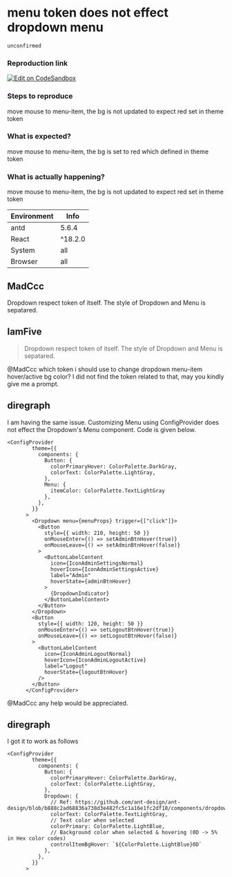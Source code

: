 # menu token does not effect dropdown menu

`unconfirmed`

### Reproduction link

[![Edit on CodeSandbox](https://codesandbox.io/static/img/play-codesandbox.svg)](https://codesandbox.io/s/cascading-menu-antd-5-6-4-forked-6lmh6p)

### Steps to reproduce

move mouse to menu-item, the bg is not updated to expect red set in theme token

### What is expected?

move mouse to menu-item, the bg is set to red which defined in theme token

### What is actually happening?

move mouse to menu-item, the bg is not updated to expect red set in theme token

| Environment | Info    |
| ----------- | ------- |
| antd        | 5.6.4   |
| React       | ^18.2.0 |
| System      | all     |
| Browser     | all     |

<!-- generated by ant-design-issue-helper. DO NOT REMOVE -->

## MadCcc

Dropdown respect token of itself. The style of Dropdown and Menu is sepatared.

## IamFive

> Dropdown respect token of itself. The style of Dropdown and Menu is sepatared.

@MadCcc
which token i should use to change dropdown menu-item hover/active bg color? I did not find the token related to that, may you kindly give me a prompt.

## diregraph

I am having the same issue. Customizing Menu using ConfigProvider does not effect the Dropdown's Menu component. Code is given below.

```
<ConfigProvider
        theme={{
          components: {
            Button: {
              colorPrimaryHover: ColorPalette.DarkGray,
              colorText: ColorPalette.LightGray,
            },
            Menu: {
              itemColor: ColorPalette.TextLightGray
            },
          },
        }}
      >
        <Dropdown menu={menuProps} trigger={["click"]}>
          <Button
            style={{ width: 210, height: 50 }}
            onMouseEnter={() => setAdminBtnHover(true)}
            onMouseLeave={() => setAdminBtnHover(false)}
          >
            <ButtonLabelContent
              icon={IconAdminSettingsNormal}
              hoverIcon={IconAdminSettingsActive}
              label="Admin"
              hoverState={adminBtnHover}
            >
              {DropdownIndicator}
            </ButtonLabelContent>
          </Button>
        </Dropdown>
        <Button
          style={{ width: 120, height: 50 }}
          onMouseEnter={() => setLogoutBtnHover(true)}
          onMouseLeave={() => setLogoutBtnHover(false)}
        >
          <ButtonLabelContent
            icon={IconAdminLogoutNormal}
            hoverIcon={IconAdminLogoutActive}
            label="Logout"
            hoverState={logoutBtnHover}
          />
        </Button>
      </ConfigProvider>
```

@MadCcc any help would be appreciated.

## diregraph

I got it to work as follows

```
<ConfigProvider
        theme={{
          components: {
            Button: {
              colorPrimaryHover: ColorPalette.DarkGray,
              colorText: ColorPalette.LightGray,
            },
            Dropdown: {
              // Ref: https://github.com/ant-design/ant-design/blob/b888c2ad68836a738d3e482fc5c1a16e1fc2df18/components/dropdown/style/index.ts#L231C59
              colorText: ColorPalette.TextLightGray,
              // Text color when selected
              colorPrimary: ColorPalette.LightBlue,
              // Background color when selected & hovering (0D -> 5% in Hex color codes)
              controlItemBgHover: `${ColorPalette.LightBlue}0D`
            },
          },
        }}
      >
```
